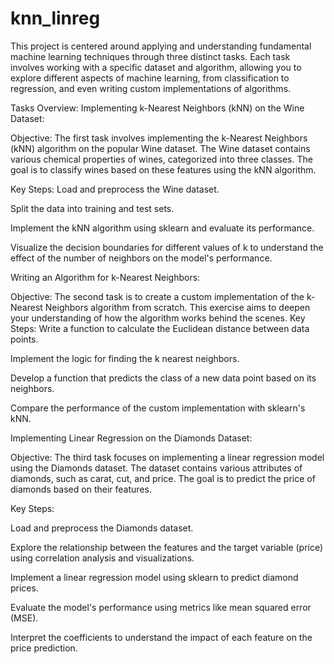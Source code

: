 # knn_linreg
This project is centered around applying and understanding fundamental machine learning techniques through three distinct tasks. Each task involves working with a specific dataset and algorithm, allowing you to explore different aspects of machine learning, from classification to regression, and even writing custom implementations of algorithms.

Tasks Overview:
Implementing k-Nearest Neighbors (kNN) on the Wine Dataset:

Objective: The first task involves implementing the k-Nearest Neighbors (kNN) algorithm on the popular Wine dataset. The Wine dataset contains various chemical properties of wines, categorized into three classes. The goal is to classify wines based on these features using the kNN algorithm.

Key Steps:
Load and preprocess the Wine dataset.

Split the data into training and test sets.

Implement the kNN algorithm using sklearn and evaluate its performance.

Visualize the decision boundaries for different values of k to understand the effect of the number of neighbors on the model's performance.

Writing an Algorithm for k-Nearest Neighbors:

Objective:
The second task is to create a custom implementation of the k-Nearest Neighbors algorithm from scratch. This exercise aims to deepen your understanding of how the algorithm works behind the scenes.
Key Steps:
Write a function to calculate the Euclidean distance between data points.

Implement the logic for finding the k nearest neighbors.

Develop a function that predicts the class of a new data point based on its neighbors.

Compare the performance of the custom implementation with sklearn's kNN.

Implementing Linear Regression on the Diamonds Dataset:

Objective: The third task focuses on implementing a linear regression model using the Diamonds dataset. The dataset contains various attributes of diamonds, such as carat, cut, and price. The goal is to predict the price of diamonds based on their features.

Key Steps:

Load and preprocess the Diamonds dataset.

Explore the relationship between the features and the target variable (price) using correlation analysis and visualizations.

Implement a linear regression model using sklearn to predict diamond prices.

Evaluate the model's performance using metrics like mean squared error (MSE).

Interpret the coefficients to understand the impact of each feature on the price prediction.
